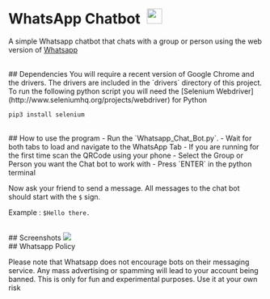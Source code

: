 # WhatsApp Chatbot &nbsp;<img src="http://i.imgur.com/bhJe078.png" width="30px" height="30px"/>
A simple Whatsapp chatbot that chats with a group or person using the web version of [Whatsapp](https://web.whatsapp.com)

<br>
## Dependencies
You will require a recent version of Google Chrome and the drivers. The drivers are included in the `drivers` directory of this project.
To run the following python script you will need the [Selenium Webdriver](http://www.seleniumhq.org/projects/webdriver) for Python

``pip3 install selenium``



<br>
## How to use the program
- Run the `Whatsapp_Chat_Bot.py`. 
- Wait for both tabs to load and navigate to the WhatsApp Tab
- If you are running for the first time scan the QRCode using your phone
- Select the Group or Person you want the Chat bot to work with
- Press `ENTER` in the python terminal

Now ask your friend to send a message. All messages to the chat bot should start with the `$` sign.

Example : `$Hello there.`

<br>
## Screenshots
<img src="http://i.imgur.com/cCM9iMO.png">

<br>
## Whatsapp Policy

Please note that Whatsapp does not encourage bots on their messaging service. Any mass advertising or spamming will lead to your account being banned. This is only for fun and experimental purposes. Use it at your own risk 
